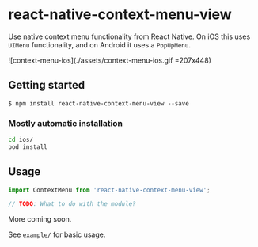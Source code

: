 # react-native-context-menu-view

Use native context menu functionality from React Native. On iOS this uses `UIMenu` functionality, and on Android it uses a `PopUpMenu`.

![context-menu-ios](./assets/context-menu-ios.gif =207x448)

## Getting started

`$ npm install react-native-context-menu-view --save`

### Mostly automatic installation

```bash
cd ios/
pod install 
```

## Usage
```javascript
import ContextMenu from 'react-native-context-menu-view';

// TODO: What to do with the module?
```

More coming soon. 

See `example/` for basic usage. 
